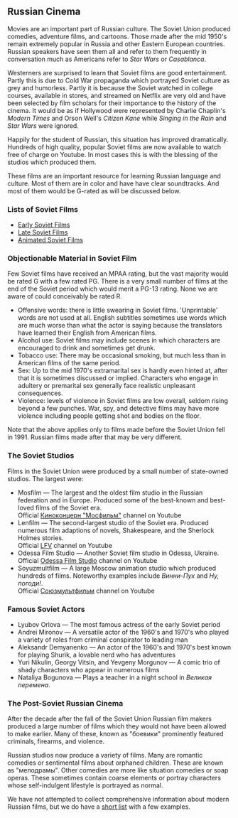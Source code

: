 ## Russian Cinema

<section>
<p>Movies are an important part of Russian culture.  The Soviet Union produced
comedies, adventure films, and cartoons.  Those made after the mid 1950's
remain extremely popular in Russia and other Eastern European countries. Russian
speakers have seen them all and refer to them frequently in conversation much
as Americans refer to <i>Star Wars</i> or <i>Casablanca</i>.</p>

<p>Westerners are surprised to learn that Soviet films are good entertainment.
Partly this is due to Cold War propaganda which portrayed Soviet culture as
grey and humorless. Partly it is because the Soviet watched in college courses,
available in stores, and streamed on Netflix are very old and have been
selected by film scholars for their importance to the history of the cinema. It
would be as if Hollywood were represented by Charlie Chaplin's <i>Modern
Times</i> and Orson Well's <i>Citizen Kane</i> while <i>Singing in the Rain</i>
and <i>Star Wars</i> were ignored.</p>

<p>Happily for the student of Russian, this situation has improved dramatically.
Hundreds of high quality, popular Soviet films are now available to watch
free of charge on Youtube. In most cases this is with the blessing of the
studios which produced them.</p>

<p>These films are an important resource for learning Russian language
and culture. Most of them are in color and have have clear soundtracks.
And most of them would be G-rated as will be discussed below.</p>
</section>

<section>
<h3>Lists of Soviet Films</h3>
<ul>
<li><a href="early-soviet">
	Early Soviet Films</a></li>
<li><a href="late-soviet">
	Late Soviet Films</a></li>
<li><a href="animated-soviet">
	Animated Soviet Films</a></li>
</ul>
</section>

<section>
<h3>Objectionable Material in Soviet Film</h3>
<p>Few Soviet films have received an MPAA rating, but the vast majority would
be rated G with a few rated PG. There is a very small number of films at the
end of the Soviet period which would merit a PG-13 rating. None we are aware
of could conceivably be rated R.</p>
<ul>
<li>Offensive words: there is little swearing in Soviet films. 'Unprintable'
	words are not used at all. English subtitles sometimes use words which
	are much worse than what the actor is saying because the translators
	have learned their English from American films.</li>
<li>Alcohol use: Soviet films may include scenes in which characters are encouraged
	to drink and sometimes get drunk.</li>
<li>Tobacco use: There may be occasional smoking, but much less than in
	American films of the same period.</li>
<li>Sex: Up to the mid 1970's extramarital sex is hardly even hinted at,
	after that it is sometimes discussed or implied. Characters who engage
	in adultery or premarital sex generally face realistic unpleasant
	consequences.</li>
<li>Violence: levels of violence in Soviet films are low overall, seldom rising
	beyond a few punches. War, spy, and detective films may have more
	violence including people getting shot and bodies on the floor.</li>
</ul>
<p>Note that the above applies only to films made before the Soviet Union fell in 1991.
Russian films made after that may be very different.</p>
</section>

<section>
<h3>The Soviet Studios</h3>
<p>Films in the Soviet Union were produced by a small number of state-owned
studios. The largest were:</p>
<ul>
<li>Mosfilm — The largest and the oldest film studio in the Russian
	federation and in Europe. Produced some of the best-known
	and best-loved films of the Soviet era.
	<br>
	Official <a href="https://www.youtube.com/user/mosfilm">
		Киноконцерн "Мосфильм"</a> channel on Youtube
	</li>
<li>Lenfilm — The second-largest studio of the Soviet era. Produced
	numerous film adaptions of novels, Shakespeare, and the Sherlock
	Holmes stories.
	<br>
	Official <a href="https://www.youtube.com/user/LenfilmVideo/">
		LFV</a> channel on Youtube
	</li>
<li>Odessa Film Studio — Another Soviet film studio in Odessa, Ukraine.
	<br>
	Official <a href="https://www.youtube.com/channel/UCxh_TkSralaVxmsLNYCXeoQ">
		Odessa Film Studio</a> channel on Youtube
	</li>
<li>Soyuzmultfilm — A large Moscow animation studio which produced hundreds
	of films. Noteworthy examples include <i>Винни-Пух</i> and <i>Ну, погоди!</i>.
	<br>
	Official <a href="https://www.youtube.com/channel/UCHS2LM1n3f5cyL-ebgkqyLw">
		Союзмультфильм</a> channel on Youtube
	</li>
</ul>
</section>

<section>
<h3>Famous Soviet Actors</h3>
<ul>
<li>Lyubov Orlova —
	The most famous actress of the early Soviet period
	</li>
<li>Andrei Mironov —
	A versatile actor of the 1960's and 1970's who played a variety
	of roles from criminal conspirator to leading man
	</li>
<li>Aleksandr Demyanenko —
	An actor of the 1960's and 1970's best known
	for playing Shurik, a lovable nerd who has adventures
	</li>
<li>Yuri Nikulin, Georgy Vitsin, and Yevgeny Morgunov —
	A comic trio of shady characters who appear in numerous films</li>
<li>Nataliya Bogunova —
	Plays a teacher in a night school in <i>Великая перемена</i>.
	</li>
</ul>
</section>

<section>
<h3>The Post-Soviet Russian Cinema</h3>
<p>After the decade after the fall of the Soviet Union Russian film makers
produced a large number of films which they would not have been allowed to make
earlier. Many of these, known as "боевики" prominently featured criminals,
firearms, and violence.</p>
<p>Russian studios now produce a variety of films. Many are romantic comedies
or sentimental films about orphaned children. These are known as "мелодрамы".
Other comedies are more like situation comedies or soap operas. These
sometimes contain coarse elements or portray characters whose self-indulgent
lifestyle is portrayed as normal.</p>
<p>We have not attempted to collect comprehensive information about modern
Russian films, but we do have a <a href="post-soviet">short list</a>
with a few examples.</p>
</section>
